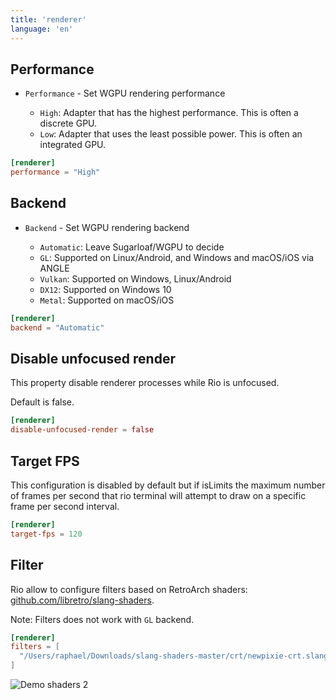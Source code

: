 ```yaml
---
title: 'renderer'
language: 'en'
---
```


## Performance

- `Performance` - Set WGPU rendering performance

  - `High`: Adapter that has the highest performance. This is often a discrete GPU.
  - `Low`: Adapter that uses the least possible power. This is often an integrated GPU.

```toml
[renderer]
performance = "High"
```

## Backend

- `Backend` - Set WGPU rendering backend

  - `Automatic`: Leave Sugarloaf/WGPU to decide
  - `GL`: Supported on Linux/Android, and Windows and macOS/iOS via ANGLE
  - `Vulkan`: Supported on Windows, Linux/Android
  - `DX12`: Supported on Windows 10
  - `Metal`: Supported on macOS/iOS

```toml
[renderer]
backend = "Automatic"
```

## Disable unfocused render

This property disable renderer processes while Rio is unfocused.

Default is false.

```toml
[renderer]
disable-unfocused-render = false
```

## Target FPS

This configuration is disabled by default but if isLimits the maximum number of frames per second that rio terminal will attempt to draw on a specific frame per second interval.

```toml
[renderer]
target-fps = 120
```

## Filter

Rio allow to configure filters based on RetroArch shaders: [github.com/libretro/slang-shaders](https://github.com/libretro/slang-shaders).

Note: Filters does not work with `GL` backend.

```toml
[renderer]
filters = [
  "/Users/raphael/Downloads/slang-shaders-master/crt/newpixie-crt.slangp"
]
```

![Demo shaders 2](/assets/features/demo-retroarch-2.png) 